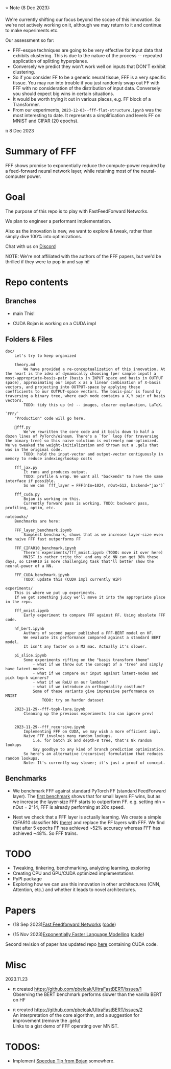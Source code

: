 ⭐️ Note (8 Dec 2023):

We're currently shifting our focus beyond the scope of this innovation. So we're not actively working on it, although we may return to it and continue to make experiments etc.

Our assessment so far:
- FFF-esque techniques are going to be very effective for input data that exhibits clustering. This is due to the nature of the process -- repeated application of splitting hyperplanes.
- Conversely we predict they won't work well on inputs that DON'T exhibit clustering.
- So if you consider FF to be a generic neural tissue, FFF is a very specific tissue. You may run into trouble if you just randomly swap out FF with FFF with no consideration of the distribution of input data. Conversely you should expect big wins in certain situations.
- It would be worth trying it out in various places, e.g. FF block of a Transformer.
- From our experiments, `2023-12-03--fff-flat-structure.ipynb` was the most interesting to date. It represents a simplification and levels FF on MNIST and CIFAR (20 epochs).

π 8 Dec 2023


# Summary of FFF
FFF shows promise to exponentially reduce the compute-power required by a feed-forward neural network layer, while retaining most of the neural-computer power.


# Goal
The purpose of this repo is to play with FastFeedForward Networks.

We plan to engineer a performant implementation.

Also as the innovation is new, we want to explore & tweak, rather than simply dive 100% into optimizations.

Chat with us on [Discord](https://discord.gg/3sJxsn8NCh)

NOTE: We're not affiliated with the authors of the FFF papers, but we'd be thrilled if they were to pop in and say hi!


# Repo contents

## Branches
- main
    This!

- CUDA
    Bojan is working on a CUDA impl

## Folders & Files
```
doc/
    Let's try to keep organized
    
    theory.md
        We have provided a re-conceptualization of this innovation. At the heart is the idea of dynamically choosing (per sample input) a most-appropriate-basis-pair (basis in INPUT space and basis in OUTPUT space), approximating our input x as a linear combination of X-basis vectors, and projecting into OUTPUT-space by applying these coefficients to our OUTPUT-space vectors. The basis-pair is found by traversing a binary tree, where each node contains a X,Y pair of basis vectors.
        TODO: tidy this up (π) -- images, clearer explanation, LaTeX.

`FFF/`
    "Production" code will go here.

    🔸fff.py
        We've rewritten the core code and it boils down to half a dozen lines of PyTorch/einsum. There's a `for` loop (for traversing the binary-tree) so this naive solution is extremely non-optimized. We've tweaked the weight-initialization and thrown out a .gelu that was in the original code.
        TODO: hold the input-vector and output-vector contiguously in memory to reduce indexing/lookup costs

    fff_jax.py
        It runs and produces output.
        TODO: profile & wrap. We want all "backends" to have the same interface if possible.
        So we can `fff_layer = FFF(nIn=1024, nOut=512, backend="jax")`

    fff_cuda.py
        Bojan is working on this.
        Currently forward pass is working. TODO: backward pass, profiling, optim, etc.

notebooks/
    Benchmarks are here:

    FFF_layer_benchmark.ipynb
        Simplest benchmark, shows that as we increase layer-size even the naive FFF fast outperforms FF

    FFF_CIFAR10_benchmark.ipynb
        There's experiments/fff_mnist.ipynb (TODO: move it over here)
        MNIST is rather trite tho' and any old NN can get 98% these days, so CIFAR10 is more challenging task that'll better show the neural-power of a NN.

    FFF_CUDA_benchmark.ipynb
        TODO: update this (CUDA impl currently WiP)

experiments/
    This is where we put up experiments.
    If we get something juicy we'll move it into the appropriate place in the repo.

    fff_mnist.ipynb
        Early experiment to compare FFF against FF. Using obsolete FFF code.
    
    hf_bert.ipynb
        Authors of second paper published a FFF-BERT model on HF.
        We evaluate its performance compared against a standard BERT model.
        It isn't any faster on a M2 mac. Actually it's slower.
    
    pi_slice.ipynb
        Some experiments riffing on the "basis transform theme"
            - what if we throw out the concept of a 'tree' and simply have latent-nodes
            - what if we compare our input against latent-nodes and pick top-k winners?
            - what if we ReLU on our lambdas?
            - what if we introduce an orthogonality costfunc?
            Some of these variants give impressive performance on MNIST
                TODO: try on harder dataset 
    
    2023-11-29--fff-topk-lora.ipynb
        Cleaning up the previous experiments (so can ignore prev)
    

    2023-11-29--fff_recursive.ipynb
        Implementing FFF on CUDA, we may wish a more efficient impl.
        Naive FFF involves many random lookups.
            i.e. for batch 1k and depth-8 tree, that's 8k random lookups
            Say goodbye to any kind of branch prediction optimization.
        So here's an alternative (recursive) formulation that reduces random lookups.
        Note: It's currently way slower; it's just a proof of concept.
```

## Benchmarks
- We benchmark FFF against standard PyTorch FF (standard FeedForward layer). The [first benchmark](notebooks/FFF_layer_benchmark.ipynb) shows that for small layers FF wins, but as we increase the layer-size FFF starts to outperform FF. e.g. setting nIn = nOut = 2^14, FFF is already performing at 20x speed.

- Next we check that a FFF layer is actually learning. We create a simple CIFAR10 classifier NN ([here](notebooks/FFF_CIFAR10_benchmark.ipynb)) and replace the FF layers with FFF. We find that after 5 epochs FF has achieved ~52% accuracy whereas FFF has achieved ~48%. So FFF trains.


# TODO
- Tweaking, tinkering, benchmarking, analyzing learning, exploring
- Creating CPU and GPU/CUDA optimized implementations
- PyPI package
- Exploring how we can use this innovation in other architectures (CNN, Attention, etc.) and whether it leads to novel architectures.


# Papers
- (18 Sep 2023)[Fast Feedforward Networks](https://arxiv.org/pdf/2308.14711.pdf) ([code](https://github.com/pbelcak/fastfeedforward))

- (15 Nov 2023)[Exponentially Faster Language Modelling](https://arxiv.org/abs/2311.10770) ([code](https://github.com/pbelcak/FastBERT/benchmark_pytorch/fff/fff_bmm.py))

Second revision of paper has updated repo [here](https://github.com/pbelcak/UltraFastBERT) containing CUDA code.


# Misc

2023.11.23
- π created https://github.com/pbelcak/UltraFastBERT/issues/1  
Observing the BERT benchmark performs slower than the vanilla BERT on HF  
    
- π created https://github.com/pbelcak/UltraFastBERT/issues/2  
An interpretation of the core algorithm, and a suggestion for improvement (remove the .gelu)  
Links to a gist demo of FFF operating over MNIST.


# TODOS:

- Implement [Speedup Tip from Bojan](https://discord.com/channels/1177617801561776158/1179177614754189432/1179777325391413321) somewhere.
